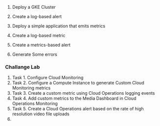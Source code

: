 1. Deploy a GKE Cluster

2. Create a log-based alert

3. Deploy a simple application that emits metrics

4. Create a log-based metric

5. Create a metrics-based alert

6. Generate Some errors


### Challange Lab
1. Task 1. Configure Cloud Monitoring
2. Task 2. Configure a Compute Instance to generate Custom Cloud Monitoring metrics
3. Task 3. Create a custom metric using Cloud Operations logging events
4. Task 4. Add custom metrics to the Media Dashboard in Cloud Operations Monitoring
5. Task 5. Create a Cloud Operations alert based on the rate of high resolution video file uploads
6. 